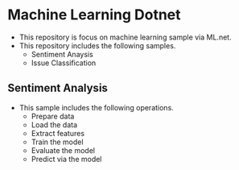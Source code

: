 # Machine Learning Dotnet
* This repository is focus on machine learning sample via ML.net.
* This repository includes the following samples.
  * Sentiment Anaysis
  * Issue Classification
  
## Sentiment Analysis
* This sample includes the following operations.
  * Prepare data
  * Load the data
  * Extract features
  * Train the model
  * Evaluate the model
  * Predict via the model